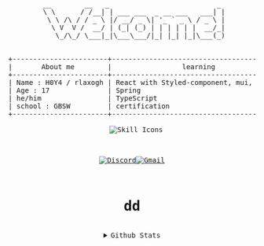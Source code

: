 <div align="center">
<pre>
 __        __   _                          _ 
 \ \      / /__| | ___ ___  _ __ ___   ___| |
  \ \ /\ / / _ \ |/ __/ _ \| '_ ` _ \ / _ \ |
   \ V  V /  __/ | (_| (_) | | | | | |  __/_|
    \_/\_/ \___|_|\___\___/|_| |_| |_|\___(_)
 <br>
+-----------------------+-------------------------------------------+----------------------+
|       About me        |                 learning                  |         Goal         |
+-----------------------+-------------------------------------------+----------------------+
| Name : H0Y4 / rlaxogh | React with Styled-component, mui, sass... | Getting my first job |
| Age : 17              | Spring                                    | Get certifications   |
| he/him                | TypeScript                                | Be a FullStack dev   |
| school : GBSW         | certification                             |                      |
+-----------------------+-------------------------------------------+----------------------+
<div style="text-align: center;">
  <img src="https://skillicons.dev/icons?i=spring,react,styledcomponents,mui,java,scss,ts" alt="Skill Icons" />
</div>
 
[![Discord](https://img.shields.io/badge/Discord-5865F2?style=for-the-badge&logo=discord&logoColor=white)](https://discordapp.com/users/867071958071771157)[![Gmail](https://img.shields.io/badge/Gmail-D14836?style=for-the-badge&logo=gmail&logoColor=white)](mailto:btm.email2769@gmail.com)

<h1>dd</h1>
<details>
<summary>Github Stats</summary>
 <table>
  <tr>
   <td>

[![trophy](https://github-profile-trophy.vercel.app/?username=rlaxogh76)](https://github.com/rlaxogh76/github-profile-trophy)
![GitHub Stats](https://gh-readme-profile.vercel.app/api?username=rlaxogh76&theme=dark)
![rlaxogh76's Top Languages](https://github-readme-stats.vercel.app/api/top-langs/?username=rlaxogh76&theme=default&show_icons=true&hide_border=true&layout=compact)
    
   </td>
  </tr>
 </table>
</details>
